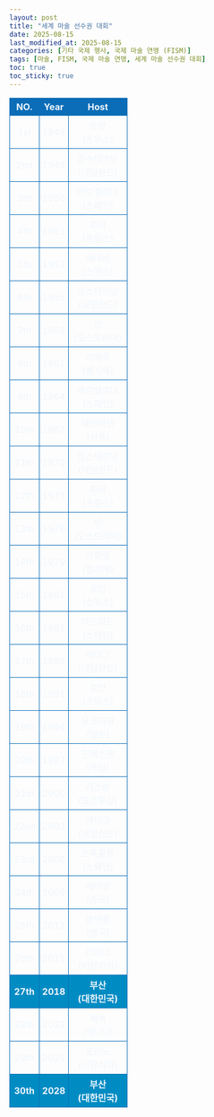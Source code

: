 ```yaml
---
layout: post
title: "세계 마술 선수권 대회"
date: 2025-08-15
last_modified_at: 2025-08-15
categories: [기타 국제 행사, 국제 마술 연맹 (FISM)]
tags: [마술, FISM, 국제 마술 연맹, 세계 마술 선수권 대회]
toc: true
toc_sticky: true
---
```

<style>
item {
  position: relative;
  top: 50%;
  transform: translateY(-50%);
}
    table {
        width: 100%;
        border-collapse: collapse;
        color: #f0f6fc;
      }
      th, td {
        border: 1px solid #0B6DB7;
        padding: 5px;
        text-align: center;
        font-weight: normal;
      }
</style>
<html>

<head>
    <meta charset="UTF-8">
</head>

<body>
    <table>
        <tr style="background: #0B6DB7;">
            <th style="width: 25%; font-weight: bold;">NO.</th>
            <th style="width: 25%; font-weight: bold;">Year</th>
            <th style="width: 50%; font-weight: bold;">Host</th>
        </tr>
        <tr>
            <th>1st</th>
            <th>1948</th>
            <th>로잔<br>(스위스)</th>
        </tr>
        <tr>
            <th>2nd</th>
            <th>1949</th>
            <th>암스테르담<br>(네덜란드)</th>
        </tr>
        <tr>
            <th>3rd</th>
            <th>1950</th>
            <th>바르셀로나<br>(스페인)</th>
        </tr>
        <tr>
            <th>4th</th>
            <th>1951</th>
            <th>파리<br>(프랑스)</th>
        </tr>
        <tr>
            <th>5th</th>
            <th>1952</th>
            <th>제네바<br>(스위스)</th>
        </tr>
        <tr>
            <th>6th</th>
            <th>1955</th>
            <th>암스테르담<br>(네덜란드)</th>
        </tr>
        <tr>
            <th>7th</th>
            <th>1958</th>
            <th>빈<br>(오스트리아)</th>
        </tr>
        <tr>
            <th>8th</th>
            <th>1961</th>
            <th>리에주<br>(벨기에)</th>
        </tr>
        <tr>
            <th>9th</th>
            <th>1964</th>
            <th>바르셀로나<br>(스페인)</th>
        </tr>
        <tr>
            <th>10th</th>
            <th>1967</th>
            <th>바덴바덴<br>(서독)</th>
        </tr>
        <tr>
            <th>11th</th>
            <th>1970</th>
            <th>암스테르담<br>(네덜란드)</th>
        </tr>
        <tr>
            <th>12th</th>
            <th>1973</th>
            <th>파리<br>(프랑스)</th>
        </tr>
        <tr>
            <th>13th</th>
            <th>1976</th>
            <th>빈<br>(오스트리아)</th>
        </tr>
        <tr>
            <th>14th</th>
            <th>1979</th>
            <th>브뤼셀<br>(벨기에)</th>
        </tr>
        <tr>
            <th>15th</th>
            <th>1982</th>
            <th>로잔<br>(스위스)</th>
        </tr>
        <tr>
            <th>16th</th>
            <th>1985</th>
            <th>마드리드<br>(스페인)</th>
        </tr>
        <tr>
            <th>17th</th>
            <th>1988</th>
            <th>헤이그<br>(네덜란드)</th>
        </tr>
        <tr>
            <th>18th</th>
            <th>1991</th>
            <th>로잔<br>(스위스)</th>
        </tr>
        <tr>
            <th>19th</th>
            <th>1994</th>
            <th>요코하마<br>(일본)</th>
        </tr>
        <tr>
            <th>20th</th>
            <th>1997</th>
            <th>드레스덴<br>(독일)</th>
        </tr>
        <tr>
            <th>21st</th>
            <th>2000</th>
            <th>리스본<br>(포르투갈)</th>
        </tr>
        <tr>
            <th>22nd</th>
            <th>2003</th>
            <th>헤이그<br>(네덜란드)</th>
        </tr>
        <tr>
            <th>23rd</th>
            <th>2006</th>
            <th>스톡홀름<br>(스웨덴)</th>
        </tr>
        <tr>
            <th>24th</th>
            <th>2009</th>
            <th>베이징<br>(중국)</th>
        </tr>
        <tr>
            <th>25th</th>
            <th>2012</th>
            <th>블랙풀<br>(영국)</th>
        </tr>
        <tr>
            <th>26th</th>
            <th>2015</th>
            <th>리미니<br>(이탈리아)</th>
        </tr>
        <tr style="background: #008CC3;">
            <th style="font-weight: bold;">27th</th>
            <th style="font-weight: bold;">2018</th>
            <th style="font-weight: bold;">부산<br>(대한민국)</th>
        </tr>
        <tr>
            <th>28th</th>
            <th>2022</th>
            <th>퀘벡<br>(캐나다)</th>
        </tr>
        <tr>
            <th>29th</th>
            <th>2025</th>
            <th>토리노<br>(이탈리아)</th>
        </tr>
        <tr style="background: #008CC3; font-weight: bold;">
            <th style="font-weight: bold;">30th</th>
            <th style="font-weight: bold;">2028</th>
            <th style="font-weight: bold;">부산<br>(대한민국)</th>
        </tr>
    </table>
</body>

</html>
